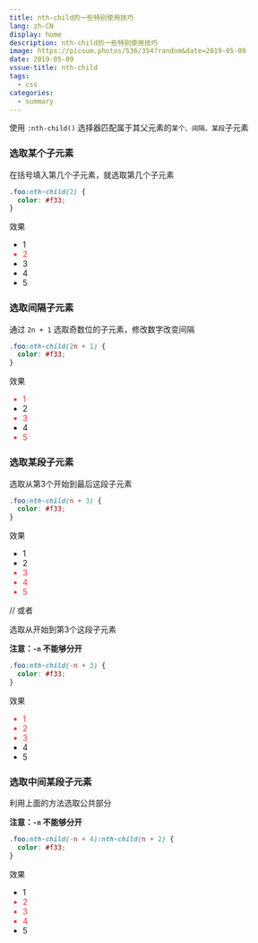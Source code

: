 ```yaml
---
title: nth-child的一些特别使用技巧
lang: zh-CN
display: home
description: nth-child的一些特别使用技巧
image: https://picsum.photos/536/354?random&date=2019-05-09
date: 2019-05-09
vssue-title: nth-child
tags:
  - css
categories:
  - summary
--- 
```


使用 `:nth-child()` 选择器匹配属于其父元素的`某个、间隔、某段`子元素

<!-- more -->

### 选取某个子元素

在括号填入第几个子元素，就选取第几个子元素

``` css
.foo:nth-child(2) {
  color: #f33;
}
```

效果
<div>
  <style>
  .demo1 li:nth-child(2) {
    color: #f33;
  }
  </style>
  <ul class="demo1">
    <li>1</li>
    <li>2</li>
    <li>3</li>
    <li>4</li>
    <li>5</li>
  </ul>
</div>

### 选取间隔子元素

通过 `2n + 1` 选取奇数位的子元素，修改数字改变间隔

``` css
.foo:nth-child(2n + 1) {
  color: #f33;
}
```

效果
<div>
  <style>
  .demo2 li:nth-child(2n + 1) {
    color: #f33;
  }
  </style>
  <ul class="demo2">
    <li>1</li>
    <li>2</li>
    <li>3</li>
    <li>4</li>
    <li>5</li>
  </ul>
</div>

### 选取某段子元素

选取从第3个开始到最后这段子元素

``` css
.foo:nth-child(n + 3) {
  color: #f33;
}
```

效果
<div>
  <style>
  .demo3 li:nth-child(n + 3) {
    color: #f33;
  }
  </style>
  <ul class="demo3">
    <li>1</li>
    <li>2</li>
    <li>3</li>
    <li>4</li>
    <li>5</li>
  </ul>
</div>

// 或者

选取从开始到第3个这段子元素

**注意：`-n` 不能够分开**

``` css
.foo:nth-child(-n + 3) {
  color: #f33;
}
```

效果
<div>
  <style>
  .demo4 li:nth-child(-n + 3) {
    color: #f33;
  }
  </style>
  <ul class="demo4">
    <li>1</li>
    <li>2</li>
    <li>3</li>
    <li>4</li>
    <li>5</li>
  </ul>
</div>

### 选取中间某段子元素

利用上面的方法选取公共部分

**注意：`-n` 不能够分开**

``` css
.foo:nth-child(-n + 4):nth-child(n + 2) {
  color: #f33;
}
```

效果
<div>
  <style>
  .demo5 li:nth-child(-n + 4):nth-child(n + 2) {
    color: #f33;
  }
  </style>
  <ul class="demo5">
    <li>1</li>
    <li>2</li>
    <li>3</li>
    <li>4</li>
    <li>5</li>
  </ul>
</div>
